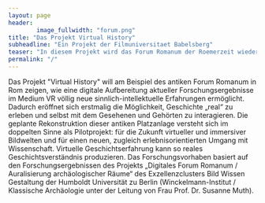 ```yaml
---
layout: page
header:
        image_fullwidth: "forum.png"
title: "Das Projekt Virtual History"
subheadline: "Ein Projekt der Filmuniversitaet Babelsberg"
teaser: "In diesem Projekt wird das Forum Romanum der Roemerzeit wiederbelebt"
permalink: "/"
---
```

Das Projekt "Virtual History" will am Beispiel des antiken Forum Romanum in Rom zeigen, wie eine digitale Aufbereitung aktueller Forschungsergebnisse im Medium VR völlig neue sinnlich-intellektuelle Erfahrungen ermöglicht. Dadurch eröffnet sich erstmalig die Möglichkeit, Geschichte „real“ zu erleben und selbst mit dem Gesehenen und Gehörten zu interagieren. Die geplante Rekonstruktion dieser antiken Platzanlage versteht sich im doppelten Sinne als Pilotprojekt: für die Zukunft virtueller und immersiver Bildwelten und für einen neuen, zugleich erlebnisorientierten Umgang mit Wissenschaft. Virtuelle Geschichtserfahrung kann so reales Geschichtsverständnis produzieren. Das Forschungsvorhaben basiert auf den Forschungsergebnissen des Projekts „Digitales Forum Romanum / Auralisierung archäologischer Räume“ des Exzellenzclusters Bild Wissen Gestaltung der Humboldt Universität zu Berlin (Winckelmann-Institut / Klassische Archäologie unter der Leitung von Frau Prof. Dr. Susanne Muth).


